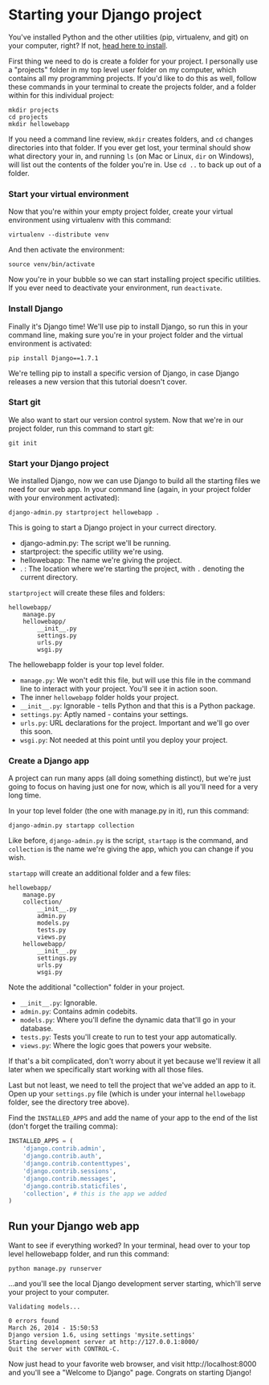 # Starting your Django project

You've installed Python and the other utilities (pip, virtualenv, and git) on
your computer, right? If not, [head here to
install](https://github.com/limedaring/HelloWebApp/tree/master/installation-instructions).

First thing we need to do is create a folder for your project. I personally use
a "projects" folder in my top level user folder on my computer, which contains
all my programming projects. If you'd like to do this as well, follow these
commands in your terminal to create the projects folder, and a folder within for
this individual project:

```
mkdir projects
cd projects
mkdir hellowebapp
```

If you need a command line review, `mkdir` creates folders, and `cd` changes
directories into that folder. If you ever get lost, your terminal should show
what directory your in, and running `ls` (on Mac or Linux, `dir` on Windows),
will list out the contents of the folder you're in. Use `cd ..` to back up out
of a folder.

### Start your virtual environment

Now that you're within your empty project folder, create your virtual
environment using virtualenv with this command:

```
virtualenv --distribute venv
```

And then activate the environment:

```
source venv/bin/activate
```

Now you're in your bubble so we can start installing project specific utilities.
If you ever need to deactivate your environment, run `deactivate`.

### Install Django

Finally it's Django time! We'll use pip to install Django, so run this in your
command line, making sure you're in your project folder and the virtual
environment is activated:

```
pip install Django==1.7.1
```

We're telling pip to install a specific version of Django, in case Django
releases a new version that this tutorial doesn't cover.

### Start git

We also want to start our version control system. Now that we're in our project
folder, run this command to start git:

```
git init
```

### Start your Django project

We installed Django, now we can use Django to build all the starting files we
need for our web app. In your command line (again, in your project folder with
your environment activated):

```
django-admin.py startproject hellowebapp .
```

This is going to start a Django project in your currect directory. 

* django-admin.py: The script we'll be running.
* startproject: the specific utility we're using.
* hellowebapp: The name we're giving the project.
* . : The location where we're starting the project, with `.` denoting the
  current directory.

`startproject` will create these files and folders:

```
hellowebapp/
    manage.py
    hellowebapp/
        __init__.py
        settings.py
        urls.py
        wsgi.py
```

The hellowebapp folder is your top level folder. 

* `manage.py`: We won't edit this file, but will use this file in the command line
  to interact with your project. You'll see it in action soon.
* The inner `hellowebapp` folder holds your project.
* `__init__.py`: Ignorable - tells Python and that this is a Python package.
* `settings.py`: Aptly named - contains your settings.
* `urls.py`: URL declarations for the project. Important and we'll go over this
  soon.
* `wsgi.py`: Not needed at this point until you deploy your project.

### Create a Django app

A project can run many apps (all doing something distinct), but we're just going
to focus on having just one for now, which is all you'll need for a very long
time.

In your top level folder (the one with manage.py in it), run this command:

```
django-admin.py startapp collection
```

Like before, `django-admin.py` is the script, `startapp` is the command, and
`collection` is the name we're giving the app, which you can change if you wish.

`startapp` will create an additional folder and a few files:

```
hellowebapp/
    manage.py
    collection/
        __init__.py
        admin.py
        models.py
        tests.py
        views.py
    hellowebapp/
        __init__.py
        settings.py
        urls.py
        wsgi.py
```

Note the additional "collection" folder in your project.

* `__init__.py`: Ignorable.
* `admin.py`: Contains admin codebits.
* `models.py`: Where you'll define the dynamic data that'll go in your database.
* `tests.py`: Tests you'll create to run to test your app automatically.
* `views.py`: Where the logic goes that powers your website.

If that's a bit complicated, don't worry about it yet because we'll review it
all later when we specifically start working with all those files.

Last but not least, we need to tell the project that we've added an app to it.
Open up your `settings.py` file (which is under your internal `hellowebapp`
folder, see the directory tree above).

Find the `INSTALLED_APPS` and add the name of your app to the end of the list
(don't forget the trailing comma):

``` python
INSTALLED_APPS = (
    'django.contrib.admin',
    'django.contrib.auth',
    'django.contrib.contenttypes',
    'django.contrib.sessions',
    'django.contrib.messages',
    'django.contrib.staticfiles',
    'collection', # this is the app we added
)
```

## Run your Django web app

Want to see if everything worked? In your terminal, head over to your top level
hellowebapp folder, and run this command:

```
python manage.py runserver
```

...and you'll see the local Django development server starting, which'll serve
your project to your computer.

```
Validating models...

0 errors found
March 26, 2014 - 15:50:53
Django version 1.6, using settings 'mysite.settings'
Starting development server at http://127.0.0.1:8000/
Quit the server with CONTROL-C.
```

Now just head to your favorite web browser, and visit http://localhost:8000 and
you'll see a "Welcome to Django" page. Congrats on starting Django!
